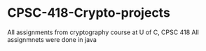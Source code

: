 # CPSC-418-Crypto-projects
All assignments from cryptography course at U of C, CPSC 418
All assignmnets were done in java
